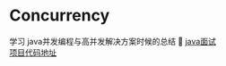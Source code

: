 # Concurrency
学习 java并发编程与高并发解决方案时候的总结  🤯 
[java面试](https://blog.csdn.net/ibelievesmile/article/details/81334205)  
[项目代码地址](https://gitee.com/Hu_ll/projects)
